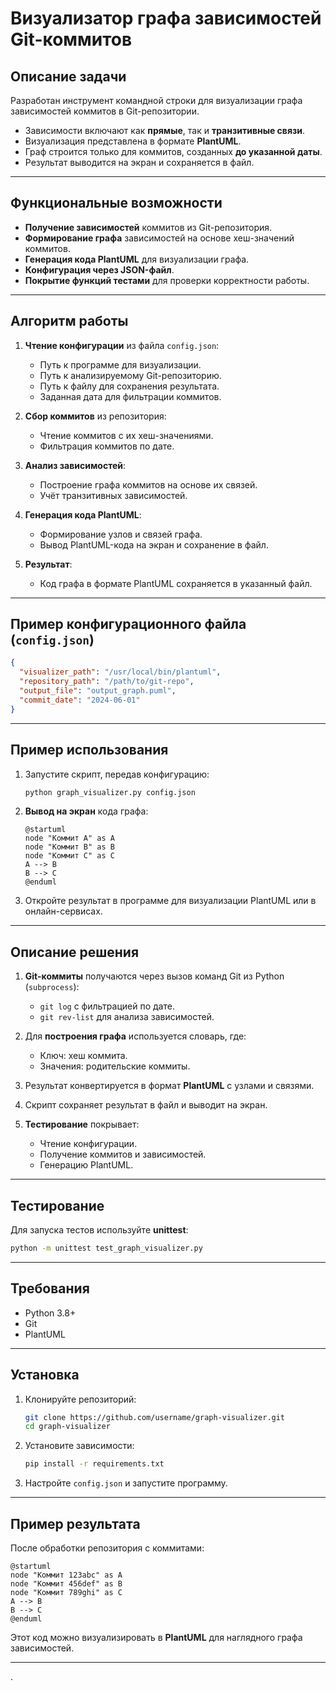 # Визуализатор графа зависимостей Git-коммитов

## **Описание задачи**

Разработан инструмент командной строки для визуализации графа зависимостей коммитов в Git-репозитории.  
- Зависимости включают как **прямые**, так и **транзитивные связи**.  
- Визуализация представлена в формате **PlantUML**.  
- Граф строится только для коммитов, созданных **до указанной даты**.  
- Результат выводится на экран и сохраняется в файл.

---

## **Функциональные возможности**

- **Получение зависимостей** коммитов из Git-репозитория.
- **Формирование графа** зависимостей на основе хеш-значений коммитов.
- **Генерация кода PlantUML** для визуализации графа.
- **Конфигурация через JSON-файл**.
- **Покрытие функций тестами** для проверки корректности работы.

---

## **Алгоритм работы**

1. **Чтение конфигурации** из файла `config.json`:
   - Путь к программе для визуализации.
   - Путь к анализируемому Git-репозиторию.
   - Путь к файлу для сохранения результата.
   - Заданная дата для фильтрации коммитов.

2. **Сбор коммитов** из репозитория:
   - Чтение коммитов с их хеш-значениями.
   - Фильтрация коммитов по дате.

3. **Анализ зависимостей**:
   - Построение графа коммитов на основе их связей.
   - Учёт транзитивных зависимостей.

4. **Генерация кода PlantUML**:
   - Формирование узлов и связей графа.
   - Вывод PlantUML-кода на экран и сохранение в файл.

5. **Результат**:
   - Код графа в формате PlantUML сохраняется в указанный файл.

---

## **Пример конфигурационного файла (`config.json`)**

```json
{
  "visualizer_path": "/usr/local/bin/plantuml",
  "repository_path": "/path/to/git-repo",
  "output_file": "output_graph.puml",
  "commit_date": "2024-06-01"
}
```

---

## **Пример использования**

1. Запустите скрипт, передав конфигурацию:

   ```bash
   python graph_visualizer.py config.json
   ```

2. **Вывод на экран** кода графа:

   ```plaintext
   @startuml
   node "Коммит A" as A
   node "Коммит B" as B
   node "Коммит C" as C
   A --> B
   B --> C
   @enduml
   ```

3. Откройте результат в программе для визуализации PlantUML или в онлайн-сервисах.

---

## **Описание решения**

1. **Git-коммиты** получаются через вызов команд Git из Python (`subprocess`):
   - `git log` с фильтрацией по дате.
   - `git rev-list` для анализа зависимостей.

2. Для **построения графа** используется словарь, где:
   - Ключ: хеш коммита.
   - Значения: родительские коммиты.

3. Результат конвертируется в формат **PlantUML** с узлами и связями.

4. Скрипт сохраняет результат в файл и выводит на экран.

5. **Тестирование** покрывает:
   - Чтение конфигурации.
   - Получение коммитов и зависимостей.
   - Генерацию PlantUML.

---

## **Тестирование**

Для запуска тестов используйте **unittest**:

```bash
python -m unittest test_graph_visualizer.py
```

---

## **Требования**

- Python 3.8+
- Git
- PlantUML

---

## **Установка**

1. Клонируйте репозиторий:

   ```bash
   git clone https://github.com/username/graph-visualizer.git
   cd graph-visualizer
   ```

2. Установите зависимости:

   ```bash
   pip install -r requirements.txt
   ```

3. Настройте `config.json` и запустите программу.

---

## **Пример результата**

После обработки репозитория с коммитами:

```plaintext
@startuml
node "Коммит 123abc" as A
node "Коммит 456def" as B
node "Коммит 789ghi" as C
A --> B
B --> C
@enduml
```

Этот код можно визуализировать в **PlantUML** для наглядного графа зависимостей.

---

.